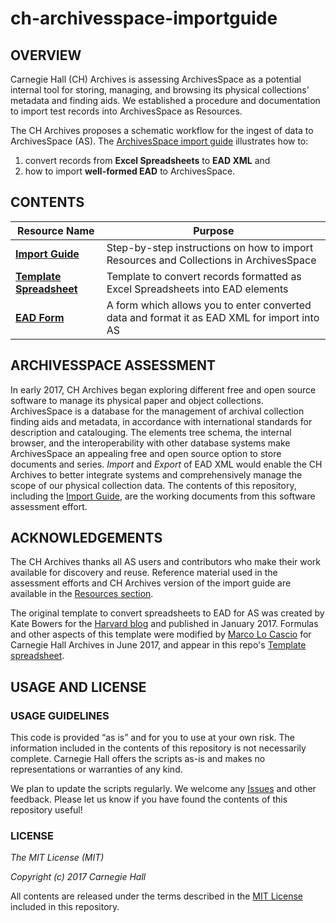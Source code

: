 # ch-archivesspace-importguide

## OVERVIEW
Carnegie Hall (CH) Archives is assessing ArchivesSpace as a potential internal tool for storing, managing, and browsing its physical collections' metadata and finding aids. We established a procedure and documentation to import test records into ArchivesSpace as Resources. 

The CH Archives proposes a schematic workflow for the ingest of data to ArchivesSpace (AS). The [ArchivesSpace import guide](archivesspace-import.md) illustrates how to:
1. convert records from **Excel Spreadsheets** to **EAD XML** and
2. how to import **well-formed EAD** to ArchivesSpace.

## CONTENTS

| Resource Name         |  Purpose           |
| ------------- |-------------|
|**[Import Guide](archivesspace-import.md)**| Step-by-step instructions on how to import Resources and Collections in ArchivesSpace|
|**[Template Spreadsheet](EAD%20to%20AS.xlsx)**| Template to convert records formatted as Excel Spreadsheets into EAD elements|
|**[EAD Form](EAD%20to%20AS.txt)**| A form which allows you to enter converted data and format it as EAD XML for import into AS  |

## ARCHIVESSPACE ASSESSMENT

In early 2017, CH Archives began exploring different free and open source software to manage its physical paper and object collections. ArchivesSpace is a database for the management of archival collection finding aids and metadata, in accordance with international standards for description and catalouging. The elements tree schema, the internal browser, and the interoperability with other database systems make ArchivesSpace an appealing free and open source option to store documents and series. *Import* and *Export* of EAD XML would enable the CH Archives to better integrate systems and comprehensively manage the scope of our physical collection data. The contents of this repository, including the [Import Guide](archivesspace-import.md), are the working documents from this software assessment effort.

## ACKNOWLEDGEMENTS
The CH Archives thanks all AS users and contributors who make their work available for discovery and reuse. Reference material used in the assessment efforts and CH Archives version of the import guide are available in the [Resources section](/archivesspace-import.md#resources).

The original template to convert spreadsheets to EAD for AS was created by Kate Bowers for the [Harvard blog](https://blogs.harvard.edu/archivaldescription/2017/01/26/spreadsheet_to_ead_to_as/) and published in January 2017. Formulas and other aspects of this template were modified by [Marco Lo Cascio](https://github.com/marcolock) for Carnegie Hall Archives in June 2017, and appear in this repo's [Template spreadsheet](EAD%20to%20AS.xlsx). 

## USAGE AND LICENSE
### USAGE GUIDELINES
This code is provided “as is” and for you to use at your own risk. The information included in the contents of this repository is not necessarily complete. Carnegie Hall offers the scripts as-is and makes no representations or warranties of any kind.

We plan to update the scripts regularly. We welcome any [Issues](https://github.com/CarnegieHall/ch-archivesspace-importguide/issues) and other feedback. Please let us know if you have found the contents of this repository useful!

### LICENSE
_The MIT License (MIT)_

_Copyright (c) 2017 Carnegie Hall_

All contents are released under the terms described in the [MIT License](https://github.com/CarnegieHall/quality-control/blob/master/LICENSE) included in this repository.

